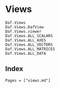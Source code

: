 # Views

```@docs
Daf.Views
Daf.Views.DafView
Daf.Views.viewer
Daf.Views.ALL_SCALARS
Daf.Views.ALL_AXES
Daf.Views.ALL_VECTORS
Daf.Views.ALL_MATRICES
Daf.Views.ALL_DATA
```

## Index

```@index
Pages = ["views.md"]
```
